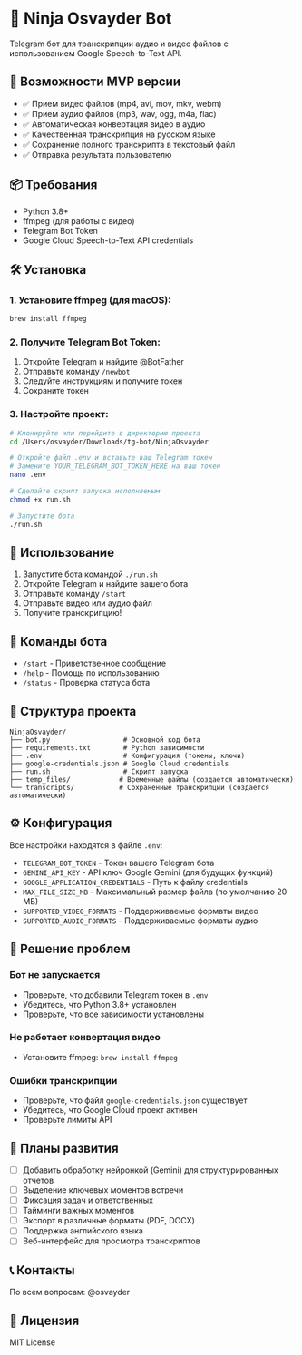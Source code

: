 # 🤖 Ninja Osvayder Bot

Telegram бот для транскрипции аудио и видео файлов с использованием Google Speech-to-Text API.

## 🚀 Возможности MVP версии

- ✅ Прием видео файлов (mp4, avi, mov, mkv, webm)
- ✅ Прием аудио файлов (mp3, wav, ogg, m4a, flac)
- ✅ Автоматическая конвертация видео в аудио
- ✅ Качественная транскрипция на русском языке
- ✅ Сохранение полного транскрипта в текстовый файл
- ✅ Отправка результата пользователю

## 📦 Требования

- Python 3.8+
- ffmpeg (для работы с видео)
- Telegram Bot Token
- Google Cloud Speech-to-Text API credentials

## 🛠 Установка

### 1. Установите ffmpeg (для macOS):
```bash
brew install ffmpeg
```

### 2. Получите Telegram Bot Token:
1. Откройте Telegram и найдите @BotFather
2. Отправьте команду `/newbot`
3. Следуйте инструкциям и получите токен
4. Сохраните токен

### 3. Настройте проект:
```bash
# Клонируйте или перейдите в директорию проекта
cd /Users/osvayder/Downloads/tg-bot/NinjaOsvayder

# Откройте файл .env и вставьте ваш Telegram токен
# Замените YOUR_TELEGRAM_BOT_TOKEN_HERE на ваш токен
nano .env

# Сделайте скрипт запуска исполняемым
chmod +x run.sh

# Запустите бота
./run.sh
```

## 🎯 Использование

1. Запустите бота командой `./run.sh`
2. Откройте Telegram и найдите вашего бота
3. Отправьте команду `/start`
4. Отправьте видео или аудио файл
5. Получите транскрипцию!

## 📝 Команды бота

- `/start` - Приветственное сообщение
- `/help` - Помощь по использованию
- `/status` - Проверка статуса бота

## 📁 Структура проекта

```
NinjaOsvayder/
├── bot.py                  # Основной код бота
├── requirements.txt        # Python зависимости
├── .env                    # Конфигурация (токены, ключи)
├── google-credentials.json # Google Cloud credentials
├── run.sh                  # Скрипт запуска
├── temp_files/            # Временные файлы (создается автоматически)
└── transcripts/           # Сохраненные транскрипции (создается автоматически)
```

## ⚙️ Конфигурация

Все настройки находятся в файле `.env`:

- `TELEGRAM_BOT_TOKEN` - Токен вашего Telegram бота
- `GEMINI_API_KEY` - API ключ Google Gemini (для будущих функций)
- `GOOGLE_APPLICATION_CREDENTIALS` - Путь к файлу credentials
- `MAX_FILE_SIZE_MB` - Максимальный размер файла (по умолчанию 20 МБ)
- `SUPPORTED_VIDEO_FORMATS` - Поддерживаемые форматы видео
- `SUPPORTED_AUDIO_FORMATS` - Поддерживаемые форматы аудио

## 🔧 Решение проблем

### Бот не запускается
- Проверьте, что добавили Telegram токен в `.env`
- Убедитесь, что Python 3.8+ установлен
- Проверьте, что все зависимости установлены

### Не работает конвертация видео
- Установите ffmpeg: `brew install ffmpeg`

### Ошибки транскрипции
- Проверьте, что файл `google-credentials.json` существует
- Убедитесь, что Google Cloud проект активен
- Проверьте лимиты API

## 🚀 Планы развития

- [ ] Добавить обработку нейронкой (Gemini) для структурированных отчетов
- [ ] Выделение ключевых моментов встречи
- [ ] Фиксация задач и ответственных
- [ ] Тайминги важных моментов
- [ ] Экспорт в различные форматы (PDF, DOCX)
- [ ] Поддержка английского языка
- [ ] Веб-интерфейс для просмотра транскриптов

## 📞 Контакты

По всем вопросам: @osvayder

## 📄 Лицензия

MIT License
